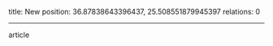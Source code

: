title: New
position: 36.87838643396437, 25.508551879945397
relations: 0

---






















































article